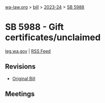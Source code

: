 [wa-law.org](/) > [bill](/bill/) > [2023-24](/bill/2023-24/) > [SB 5988](/bill/2023-24/sb/5988/)

# SB 5988 - Gift certificates/unclaimed
[leg.wa.gov](https://app.leg.wa.gov/billsummary?BillNumber=5988&Year=2023&Initiative=false) | [RSS Feed](./rss.xml)

## Revisions
* [Original Bill](1/)

## Meetings